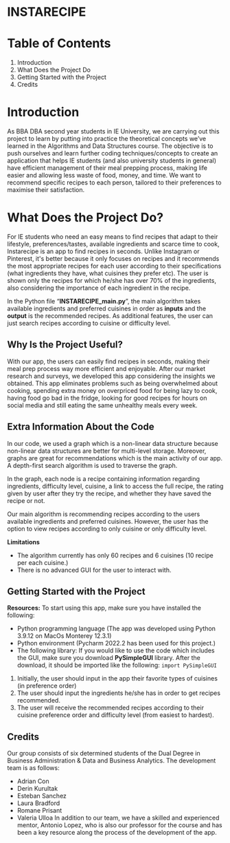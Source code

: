 # INSTARECIPE
# Table of Contents

1. Introduction
2. What Does the Project Do
3. Getting Started with the Project
4. Credits

# Introduction
As BBA DBA second year students in IE University, we are carrying out this project to learn by putting into practice the theoretical concepts we’ve learned in the Algorithms and Data Structures course. The objective is to push ourselves and learn further coding techniques/concepts to create an application that helps IE students (and also university students in general) have efficient management of their meal prepping process, making life easier and allowing less waste of food, money, and time. We want to recommend specific recipes to each person, tailored to their preferences to maximise their satisfaction.

# What Does the Project Do?
For IE students who need an easy means to find recipes that adapt to their lifestyle, preferences/tastes, available ingredients and scarce time to cook, Instarecipe is an app to find recipes in seconds. Unlike Instagram or Pinterest, it's better because it only focuses on recipes and it recommends the most appropriate recipes for each user according to their specifications (what ingredients they have, what cuisines they prefer etc). The user is shown only the recipes for which he/she has over 70% of the ingredients, also considering the importance of each ingredient in the recipe. 

In the Python file “**INSTARECIPE_main.py**”, the main algorithm takes available ingredients and preferred cuisines in order as **inputs** and the **output** is the recommended recipes. As additional features, the user can just search recipes according to cuisine or difficulty level.


## Why Is the Project Useful?
With our app, the users can easily find recipes in seconds, making their meal prep process way more efficient and enjoyable. After our market research and surveys, we developed this app considering the insights we obtained. This app eliminates problems such as being overwhelmed about cooking, spending extra money on overpriced food for being lazy to cook, having food go bad in the fridge, looking for good recipes for hours on social media and still eating the same unhealthy meals every week.
## Extra Information About the Code
In our code, we used a graph which is a non-linear data structure because non-linear data structures are better for multi-level storage. Moreover, graphs are great for recommendations which is the main activity of our app. A depth-first search algorithm is used to traverse the graph.

In the graph, each node is a recipe containing information regarding ingredients, difficulty level, cuisine, a link to access the full recipe, the rating given by user after they try the recipe, and whether they have saved the recipe or not.

Our main algorithm is recommending recipes according to the users available ingredients and preferred cuisines. However, the user has the option to view recipes according to only cuisine or only difficulty level.

**Limitations**
* The algorithm currently has only 60 recipes and 6 cuisines (10 recipe per each cuisine.)
* There is no advanced GUI for the user to interact with.

## Getting Started with the Project
**Resources:**
To start using this app, make sure you have installed the following:
- Python programming language (The app was developed using Python 3.9.12 on MacOs Monterey 12.3.1)
- Python environment (Pycharm 2022.2 has been used for this project.)
- The following library: If you would like to use the code which includes the GUI, make sure you download **PySimpleGUI** library. After the download, it should be imported like the following:
``` import PySimpleGUI ```

1. Initially, the user should input in the app their favorite types of cuisines (in preference order)
2. The user should input the ingredients he/she has in order to get recipes recommended. 
3. The user will receive the recommended recipes according to their cuisine preference order and difficulty level (from easiest to hardest).

## Credits
Our group consists of six determined students of the Dual Degree in Business Administration & Data and Business Analytics. The development team is as follows: 
* Adrian Con
* Derin Kurultak
* Esteban Sanchez
* Laura Bradford
* Romane Prisant
* Valeria Ulloa
In addition to our team, we have a skilled and experienced mentor, Antonio Lopez, who is also our professor for the course and has been a key resource along the process of the development of the app.
